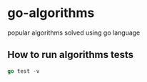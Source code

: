 # go-algorithms

popular algorithms solved using go language

## How to run algorithms tests

```go
go test -v
```
